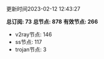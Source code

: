 更新时间2023-02-12 12:43:27

**总订阅: 73**
**总节点: 878**
**有效节点: 266**
- v2ray节点: 146
- ss节点: 117
- trojan节点: 3
